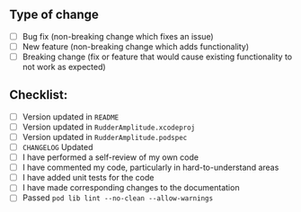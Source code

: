 ## Type of change
- [ ] Bug fix (non-breaking change which fixes an issue)
- [ ] New feature (non-breaking change which adds functionality)
- [ ] Breaking change (fix or feature that would cause existing functionality to not work as expected)
## Checklist:
- [ ] Version updated in `README`
- [ ] Version updated in `RudderAmplitude.xcodeproj`
- [ ] Version updated in `RudderAmplitude.podspec`
- [ ] `CHANGELOG` Updated
- [ ] I have performed a self-review of my own code
- [ ] I have commented my code, particularly in hard-to-understand areas
- [ ] I have added unit tests for the code
- [ ] I have made corresponding changes to the documentation
- [ ] Passed `pod lib lint --no-clean --allow-warnings`
